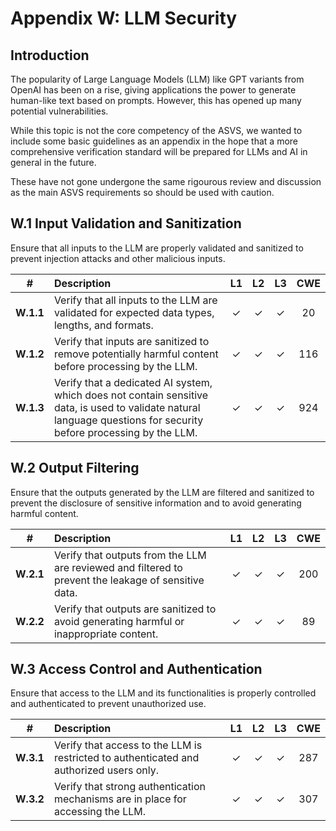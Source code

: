 # Appendix W: LLM Security

## Introduction

The popularity of Large Language Models (LLM) like GPT variants from OpenAI has been on a rise, giving applications the power to generate human-like text based on prompts. However, this has opened up many potential vulnerabilities.

While this topic is not the core competency of the ASVS, we wanted to include some basic guidelines as an appendix in the hope that a more comprehensive verification standard will be prepared for LLMs and AI in general in the future.

These have not gone undergone the same rigourous review and discussion as the main ASVS requirements so should be used with caution.

## W.1 Input Validation and Sanitization

Ensure that all inputs to the LLM are properly validated and sanitized to prevent injection attacks and other malicious inputs.

| # | Description | L1 | L2 | L3 | CWE |
| :---: | :--- | :---: | :---: | :---: | :---: |
| **W.1.1** | Verify that all inputs to the LLM are validated for expected data types, lengths, and formats. | ✓ | ✓ | ✓ | 20 |
| **W.1.2** | Verify that inputs are sanitized to remove potentially harmful content before processing by the LLM. | ✓ | ✓ | ✓ | 116 |
| **W.1.3** | Verify that a dedicated AI system, which does not contain sensitive data, is used to validate natural language questions for security before processing by the LLM. | ✓ | ✓ | ✓ | 924 |

## W.2 Output Filtering

Ensure that the outputs generated by the LLM are filtered and sanitized to prevent the disclosure of sensitive information and to avoid generating harmful content.

| # | Description | L1 | L2 | L3 | CWE |
| :---: | :--- | :---: | :---: | :---: | :---: |
| **W.2.1** | Verify that outputs from the LLM are reviewed and filtered to prevent the leakage of sensitive data. | ✓ | ✓ | ✓ | 200 |
| **W.2.2** | Verify that outputs are sanitized to avoid generating harmful or inappropriate content. | ✓ | ✓ | ✓ | 89 |

## W.3 Access Control and Authentication

Ensure that access to the LLM and its functionalities is properly controlled and authenticated to prevent unauthorized use.

| # | Description | L1 | L2 | L3 | CWE |
| :---: | :--- | :---: | :---: | :---: | :---: |
| **W.3.1** | Verify that access to the LLM is restricted to authenticated and authorized users only. | ✓ | ✓ | ✓ | 287 |
| **W.3.2** | Verify that strong authentication mechanisms are in place for accessing the LLM. | ✓ | ✓ | ✓ | 307 |
